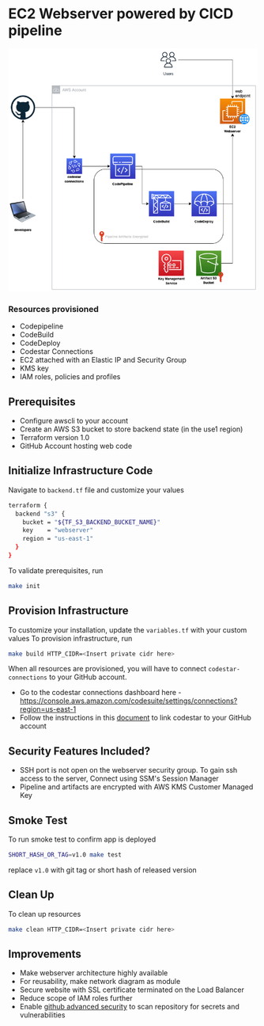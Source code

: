 # EC2 Webserver powered by CICD pipeline
![Infrastructure diagram](images/infrastructure.png)

### Resources provisioned
- Codepipeline
- CodeBuild
- CodeDeploy
- Codestar Connections
- EC2 attached with an Elastic IP and Security Group
- KMS key
- IAM roles, policies and profiles

## Prerequisites
- Configure awscli to your account
- Create an AWS S3 bucket to store backend state (in the use1 region)
- Terraform version 1.0
- GitHub Account hosting web code

## Initialize Infrastructure Code
Navigate to `backend.tf` file and customize your values
```bash
terraform {
  backend "s3" {
    bucket = "${TF_S3_BACKEND_BUCKET_NAME}"
    key    = "webserver"
    region = "us-east-1"
  }
}
```

To validate prerequisites, run
```bash
make init
```

## Provision Infrastructure
To customize your installation, update the `variables.tf` with your custom values
To provision infrastructure, run
```bash
make build HTTP_CIDR=<Insert private cidr here>
```

When all resources are provisioned, you will have to connect `codestar-connections` to your GitHub account. 
- Go to the codestar connections dashboard here - https://console.aws.amazon.com/codesuite/settings/connections?region=us-east-1
- Follow the instructions in this [document](https://docs.aws.amazon.com/codepipeline/latest/userguide/connections-github.html#connections-github-console) to link codestar to your GitHub account

## Security Features Included?
- SSH port is not open on the webserver security group. To gain ssh access to the server, Connect using SSM's Session Manager
- Pipeline and artifacts are encrypted with AWS KMS Customer Managed Key

## Smoke Test
To run smoke test to confirm app is deployed
```bash
SHORT_HASH_OR_TAG=v1.0 make test
```
replace `v1.0` with git tag or short hash of released version

## Clean Up
To clean up resources
```bash
make clean HTTP_CIDR=<Insert private cidr here>
```

## Improvements
- Make webserver architecture highly available
- For reusability, make network diagram as module
- Secure website with SSL certificate terminated on the Load Balancer
- Reduce scope of IAM roles further
- Enable [github advanced security](https://docs.github.com/en/code-security/secret-scanning/configuring-secret-scanning-for-your-repositories) to scan repository for secrets and vulnerabilities